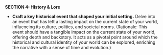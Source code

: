 
**SECTION 4: History & Lore**
- **Craft a key historical event that shaped your initial setting.** Delve into an event that has left a lasting impact on the current state of your world, influencing its culture, politics, and societal norms. (Rationale: This event should have a tangible impact on the current state of your world, offering depth and backstory. It acts as a pivotal point around which the historical and cultural identity of your world can be explored, enriching the narrative with a sense of time and evolution.)